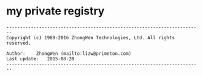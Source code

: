 # my private registry  
  
`------------------------------------------------------------------------`  
`Copyright (c) 1989-2016 ZhongWen Technologies, Ltd. All rights reserved.`  
  
`Author:	ZhongWen (mailto:lizw@primeton.com)`  
`Last update:	2015-08-28`  
`------------------------------------------------------------------------`  
